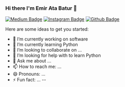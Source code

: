 ### Hi there I'm Emir Ata Batur 👋

[![Medium Badge](https://img.shields.io/badge/-Medium-757575?style=flat-quare&labelColor=757575&logo=Medium&logoColor=white&link=link)](https://medium.com/@ataemir05)
[![Instagram Badge](https://img.shields.io/badge/-Instagram-C13584?style=flat-quare&labelColor=C13584&logo=instagram&logoColor=white&link=link)](https://www.instagram.com/ataemr16/) 
[![Github Badge](https://img.shields.io/badge/-Github-000?style=quare&labelColor=000&logo=Github&logoColor=white&link=link)](https://github.com/ataemr07) 

Here are some ideas to get you started:

- 🔭 I’m currently working on software
- 🌱 I’m currently learning Python
- 👯 I’m looking to collaborate on ...
- 🤔 I’m looking for help with to learn Python 
- 💬 Ask me about ...
- 📫 How to reach me: ...
- 😄 Pronouns: ...
- ⚡ Fun fact: ...
--
